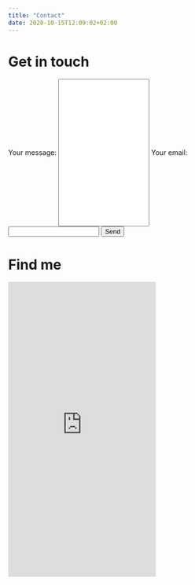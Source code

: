 ```yaml
---
title: "Contact"
date: 2020-10-15T12:09:02+02:00
---
```


# Get in touch

<form action="https://formspree.io/f/xnqopppw" method="POST">
 <label>
    Your message:
   <input type="text"  style="height:300px; width:auto"  name="name">
  </label>
  <label>
   Your email:
  <input type="email" name="_replyto">
  </label>

  <input type="submit" value="Send">
</form>

# Find me

<iframe src="https://www.google.com/maps/embed?pb=!1m18!1m12!1m3!1d2595.5430462631693!2d8.671356151057863!3d49.41754657924488!2m3!1f0!2f0!3f0!3m2!1i1024!2i768!4f13.1!3m3!1m2!1s0x4797c1302f8845db%3A0x63a8f54f161199ab!2sIm%20Neuenheimer%20Feld%20267%2C%2069120%20Heidelberg!5e0!3m2!1sen!2sde!4v1602596792233!5m2!1sen!2sde" width="auto" height="600" frameborder="0" style="border:0;" allowfullscreen="" aria-hidden="false" tabindex="0"></iframe>
